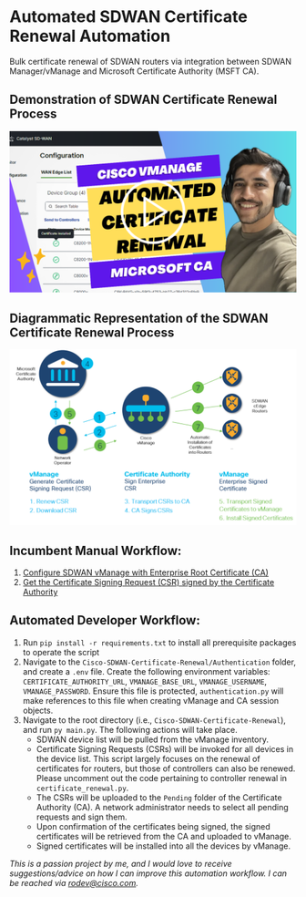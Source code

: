 # Automated SDWAN Certificate Renewal Automation
Bulk certificate renewal of SDWAN routers via integration between SDWAN Manager/vManage and Microsoft Certificate Authority (MSFT CA).

## Demonstration of SDWAN Certificate Renewal Process
[<img src="SDWAN_Certificate_Renewal_Thumbnail.png">](https://app.vidcast.io/share/embed/a0dac2f0-aabe-463c-89d6-e231d2d66963)

## Diagrammatic Representation of the SDWAN Certificate Renewal Process
![Certificate Renewal via Cisco vManage and Microsoft Enterprise CA](Cert_Renewal_Process.png)

## Incumbent Manual Workflow:
1. [Configure SDWAN vManage with Enterprise Root Certificate (CA)](https://www.cisco.com/c/en/us/td/docs/solutions/CVD/SDWAN/cisco-sdwan-controller-cert-deploy-guide.html#Option3EnterpriseRootCertificateAuthorityCA) 
2. [Get the Certificate Signing Request (CSR) signed by the Certificate Authority](https://virtuallythere.blog/2018/04/27/making-things-a-bit-more-secure-part-2/)

## Automated Developer Workflow:
1. Run `pip install -r requirements.txt` to install all prerequisite packages to operate the script
2. Navigate to the `Cisco-SDWAN-Certificate-Renewal/Authentication` folder, and create a `.env` file. Create the following environment variables: `CERTIFICATE_AUTHORITY_URL`, `VMANAGE_BASE_URL`, `VMANAGE_USERNAME`, `VMANAGE_PASSWORD`. Ensure this file is protected, `authentication.py` will make references to this file when creating vManage and CA session objects. 
3. Navigate to the root directory (i.e., `Cisco-SDWAN-Certificate-Renewal`), and run `py main.py`. The following actions will take place.
    - SDWAN device list will be pulled from the vManage inventory.
    - Certificate Signing Requests (CSRs) will be invoked for all devices in the device list. This script largely focuses on the renewal of certificates for routers, but those of controllers can also be renewed. Please uncomment out the code pertaining to controller renewal in `certificate_renewal.py`. 
    - The CSRs will be uploaded to the `Pending` folder of the Certificate Authority (CA). A network administrator needs to select all pending requests and sign them.
    - Upon confirmation of the certificates being signed, the signed certificates will be retrieved from the CA and uploaded to vManage.
    - Signed certificates will be installed into all the devices by vManage.

_This is a passion project by me, and I would love to receive suggestions/advice on how I can improve this automation workflow. I can be reached via rodev@cisco.com._


